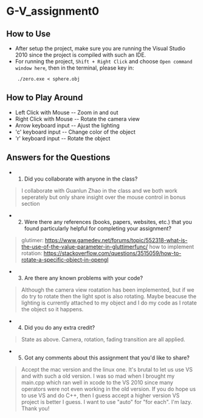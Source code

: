 # G-V_assignment0
## How to Use ##
- After setup the project, make sure you are running the Visual Studio 2010 since the project is compiled with such an IDE. 
- For running the project, ```Shift + Right Click``` and choose ```Open command window here```, then in the terminal, please key in:
```
    ./zero.exe < sphere.obj
```
## How to Play Around ##
- Left Click with Mouse -- Zoom in and out
- Right Click with Mouse -- Rotate the camera view
- Arrow keyboard input -- Ajust the lighting
- 'c' keyboard input -- Change color of the object
- 'r' keyboard input -- Rotate the object

## Answers for the Questions ##
* 1. Did you collaborate with anyone in the class?
> I collaborate with Guanlun Zhao in the class and we both work seperately but only share insight over the mouse control in bonus section

* 2. Were there any references (books, papers, websites, etc.) that you found particularly helpful for completing your assignment?
> glutimer: https://www.gamedev.net/forums/topic/552318-what-is-the-use-of-the-value-parameter-in-gluttimerfunc/
> how to implement rotation: https://stackoverflow.com/questions/3515059/how-to-rotate-a-specific-object-in-opengl

* 3. Are there any known problems with your code? 
> Although the camera view roatation has been implemented, but if we do try to rotate then the light spot is also rotating. Maybe beacuse the lighting is currently attached to my object and I do my code as I rotate the object so it happens. 

* 4. Did you do any extra credit? 
> State as above. Camera, rotation, fading transition are all applied.

* 5. Got any comments about this assignment that you'd like to share?
> Accept the mac version and the linux one. It's brutal to let us use VS and with such a old version. I was so mad when I brought my main.cpp which ran well in xcode to the VS 2010 since many operators were not even working in the old version. If you do hope us to use VS and do C++, then I guess accept a higher version VS project is better I guess. I want to use "auto" for "for each". I'm lazy. Thank you!
